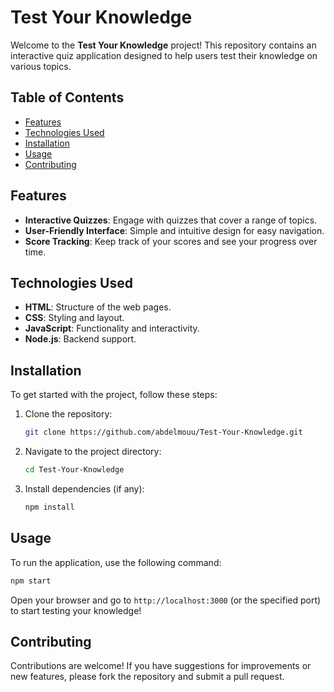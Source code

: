 # Test Your Knowledge

Welcome to the **Test Your Knowledge** project! This repository contains an interactive quiz application designed to help users test their knowledge on various topics. 

## Table of Contents
- [Features](#features)
- [Technologies Used](#technologies-used)
- [Installation](#installation)
- [Usage](#usage)
- [Contributing](#contributing)

## Features
- **Interactive Quizzes**: Engage with quizzes that cover a range of topics.
- **User-Friendly Interface**: Simple and intuitive design for easy navigation.
- **Score Tracking**: Keep track of your scores and see your progress over time.

## Technologies Used
- **HTML**: Structure of the web pages.
- **CSS**: Styling and layout.
- **JavaScript**: Functionality and interactivity.
- **Node.js**: Backend support.

## Installation
To get started with the project, follow these steps:

1. Clone the repository:
   ```bash
   git clone https://github.com/abdelmouu/Test-Your-Knowledge.git
   ```
2. Navigate to the project directory:
   ```bash
   cd Test-Your-Knowledge
   ```
3. Install dependencies (if any):
   ```bash
   npm install
   ```

## Usage
To run the application, use the following command:
```bash
npm start
```
Open your browser and go to `http://localhost:3000` (or the specified port) to start testing your knowledge!

## Contributing
Contributions are welcome! If you have suggestions for improvements or new features, please fork the repository and submit a pull request.
